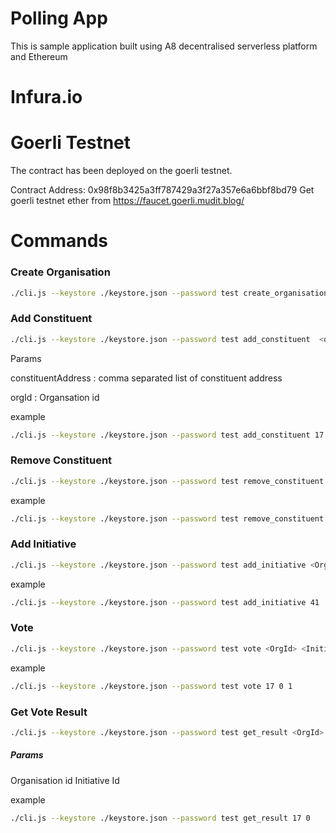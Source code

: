 # Polling App

This is sample application built using A8 decentralised serverless platform and Ethereum

# Infura.io

# Goerli Testnet

The contract has been deployed on the goerli testnet.
  
Contract Address: 0x98f8b3425a3ff787429a3f27a357e6a6bbf8bd79
Get goerli testnet ether from https://faucet.goerli.mudit.blog/


# Commands

### Create Organisation
```sh
./cli.js --keystore ./keystore.json --password test create_organisation
```

### Add Constituent

```sh
./cli.js --keystore ./keystore.json --password test add_constituent  <orgId> <constituentAddress>
```

Params

constituentAddress : comma separated list of constituent address

orgId : Organsation id

example
```sh
./cli.js --keystore ./keystore.json --password test add_constituent 17 0x9ace976f2f06f2d2815a93f1866011007171fdb2,0xde0B295669a9FD93d5F28D9Ec85E40f4cb697BAe
```

### Remove Constituent

```sh
./cli.js --keystore ./keystore.json --password test remove_constituent <orgId> <constituentAddress>
```
example
```sh
./cli.js --keystore ./keystore.json --password test remove_constituent 17 0x9ace976f2f06f2d2815a93f1866011007171fdb2
```

### Add Initiative

```sh
./cli.js --keystore ./keystore.json --password test add_initiative <OrgId> <intiative> (in json format )
```

example
```sh
./cli.js --keystore ./keystore.json --password test add_initiative 41 '{"initiativeTitle":"one","ballotOptions":[1,2,3,4],"expiryTime":1556700062459,"allowAnyOne": true}'
```

### Vote

```sh
./cli.js --keystore ./keystore.json --password test vote <OrgId> <InitiativeId> <choice>
```

example
```sh
./cli.js --keystore ./keystore.json --password test vote 17 0 1
```

### Get Vote Result

```sh
./cli.js --keystore ./keystore.json --password test get_result <OrgId> <initiativeId>
```

##### Params
Organisation id
Initiative Id

example
```sh
./cli.js --keystore ./keystore.json --password test get_result 17 0
```

